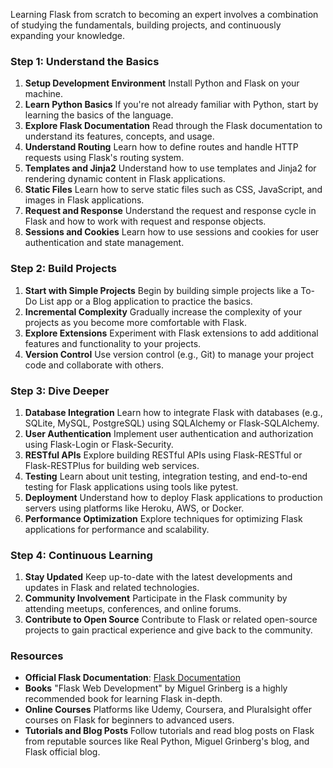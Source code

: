 Learning Flask from scratch to becoming an expert involves a combination of studying the fundamentals, building projects, and continuously expanding your knowledge.

### Step 1: Understand the Basics
1. **Setup Development Environment** Install Python and Flask on your machine.
2. **Learn Python Basics** If you're not already familiar with Python, start by learning the basics of the language.
3. **Explore Flask Documentation** Read through the Flask documentation to understand its features, concepts, and usage.
4. **Understand Routing** Learn how to define routes and handle HTTP requests using Flask's routing system.
5. **Templates and Jinja2** Understand how to use templates and Jinja2 for rendering dynamic content in Flask applications.
6. **Static Files** Learn how to serve static files such as CSS, JavaScript, and images in Flask applications.
7. **Request and Response** Understand the request and response cycle in Flask and how to work with request and response objects.
8. **Sessions and Cookies** Learn how to use sessions and cookies for user authentication and state management.

### Step 2: Build Projects
1. **Start with Simple Projects** Begin by building simple projects like a To-Do List app or a Blog application to practice the basics.
2. **Incremental Complexity** Gradually increase the complexity of your projects as you become more comfortable with Flask.
3. **Explore Extensions** Experiment with Flask extensions to add additional features and functionality to your projects.
4. **Version Control** Use version control (e.g., Git) to manage your project code and collaborate with others.

### Step 3: Dive Deeper
1. **Database Integration** Learn how to integrate Flask with databases (e.g., SQLite, MySQL, PostgreSQL) using SQLAlchemy or Flask-SQLAlchemy.
2. **User Authentication** Implement user authentication and authorization using Flask-Login or Flask-Security.
3. **RESTful APIs** Explore building RESTful APIs using Flask-RESTful or Flask-RESTPlus for building web services.
4. **Testing** Learn about unit testing, integration testing, and end-to-end testing for Flask applications using tools like pytest.
5. **Deployment** Understand how to deploy Flask applications to production servers using platforms like Heroku, AWS, or Docker.
6. **Performance Optimization** Explore techniques for optimizing Flask applications for performance and scalability.

### Step 4: Continuous Learning
1. **Stay Updated** Keep up-to-date with the latest developments and updates in Flask and related technologies.
2. **Community Involvement** Participate in the Flask community by attending meetups, conferences, and online forums.
3. **Contribute to Open Source** Contribute to Flask or related open-source projects to gain practical experience and give back to the community.

### Resources
- **Official Flask Documentation**: [Flask Documentation](https://flask.palletsprojects.com/en/2.0.x/)
- **Books** "Flask Web Development" by Miguel Grinberg is a highly recommended book for learning Flask in-depth.
- **Online Courses** Platforms like Udemy, Coursera, and Pluralsight offer courses on Flask for beginners to advanced users.
- **Tutorials and Blog Posts** Follow tutorials and read blog posts on Flask from reputable sources like Real Python, Miguel Grinberg's blog, and Flask official blog.